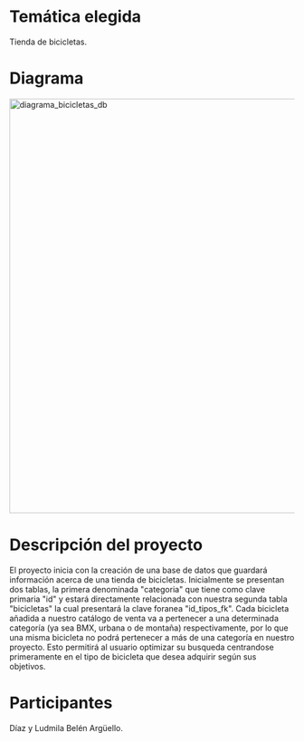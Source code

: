 # Temática elegida 
Tienda de bicicletas.
# Diagrama
<img width="732" alt="diagrama_bicicletas_db" src="https://github.com/user-attachments/assets/d88a67d6-e437-4ac1-95c9-986e368cb7f9">

# Descripción del proyecto
El proyecto inicia con la creación de una base de datos que guardará información acerca de una tienda de bicicletas. Inicialmente se presentan dos tablas, la primera denominada "categoria" que tiene como clave primaria "id" y estará directamente relacionada con nuestra segunda tabla "bicicletas" la cual presentará la clave foranea "id_tipos_fk". 
Cada bicicleta añadida a nuestro catálogo de venta va a pertenecer a una determinada categoría (ya sea BMX, urbana o de montaña) respectivamente, por lo que una misma bicicleta no podrá pertenecer a más de una categoría en nuestro proyecto. Esto permitirá al usuario optimizar su busqueda centrandose primeramente en el tipo de bicicleta que desea adquirir según sus objetivos.
# Participantes
Díaz y Ludmila Belén Argüello.
